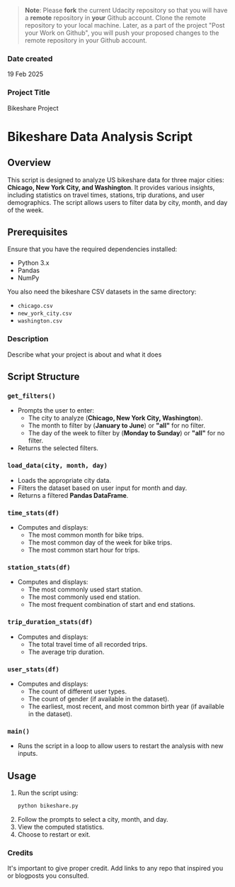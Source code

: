 >**Note**: Please **fork** the current Udacity repository so that you will have a **remote** repository in **your** Github account. Clone the remote repository to your local machine. Later, as a part of the project "Post your Work on Github", you will push your proposed changes to the remote repository in your Github account.

### Date created
19 Feb 2025

### Project Title
Bikeshare Project 

# Bikeshare Data Analysis Script

## Overview
This script is designed to analyze US bikeshare data for three major cities: **Chicago, New York City, and Washington**. It provides various insights, including statistics on travel times, stations, trip durations, and user demographics. The script allows users to filter data by city, month, and day of the week.

## Prerequisites
Ensure that you have the required dependencies installed:

- Python 3.x
- Pandas
- NumPy

You also need the bikeshare CSV datasets in the same directory:
- `chicago.csv`
- `new_york_city.csv`
- `washington.csv`

### Description
Describe what your project is about and what it does

## Script Structure

### `get_filters()`
- Prompts the user to enter:
  - The city to analyze (**Chicago, New York City, Washington**).
  - The month to filter by (**January to June**) or **"all"** for no filter.
  - The day of the week to filter by (**Monday to Sunday**) or **"all"** for no filter.
- Returns the selected filters.

### `load_data(city, month, day)`
- Loads the appropriate city data.
- Filters the dataset based on user input for month and day.
- Returns a filtered **Pandas DataFrame**.

### `time_stats(df)`
- Computes and displays:
  - The most common month for bike trips.
  - The most common day of the week for bike trips.
  - The most common start hour for trips.

### `station_stats(df)`
- Computes and displays:
  - The most commonly used start station.
  - The most commonly used end station.
  - The most frequent combination of start and end stations.

### `trip_duration_stats(df)`
- Computes and displays:
  - The total travel time of all recorded trips.
  - The average trip duration.

### `user_stats(df)`
- Computes and displays:
  - The count of different user types.
  - The count of gender (if available in the dataset).
  - The earliest, most recent, and most common birth year (if available in the dataset).

### `main()`
- Runs the script in a loop to allow users to restart the analysis with new inputs.

## Usage
1. Run the script using:
   ```bash
   python bikeshare.py
   ```
2. Follow the prompts to select a city, month, and day.
3. View the computed statistics.
4. Choose to restart or exit.

### Credits
It's important to give proper credit. Add links to any repo that inspired you or blogposts you consulted.



